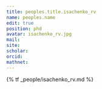 ```yaml
---
title: peoples.title.isachenko_rv
name: peoples.name
edit: true
position: phd
avatar: isachenko_rv.jpg
mail:
site:
scholar:
orcid:
mathnet:
---
```


{% tf _people/isachenko_rv.md %}
